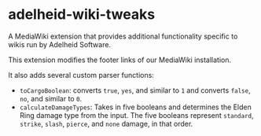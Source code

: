# adelheid-wiki-tweaks
A MediaWiki extension that provides additional functionality specific to wikis run by Adelheid Software.

This extension modifies the footer links of our MediaWiki installation.

It also adds several custom parser functions:

* `toCargoBoolean`: converts `true`, `yes`, and similar to `1` and converts `false`, `no`, and similar to `0`.
* `calculateDamageTypes`: Takes in five booleans and determines the Elden Ring damage type from the input. The five booleans represent `standard`, `strike`, `slash`, `pierce`, and `none` damage, in that order.
